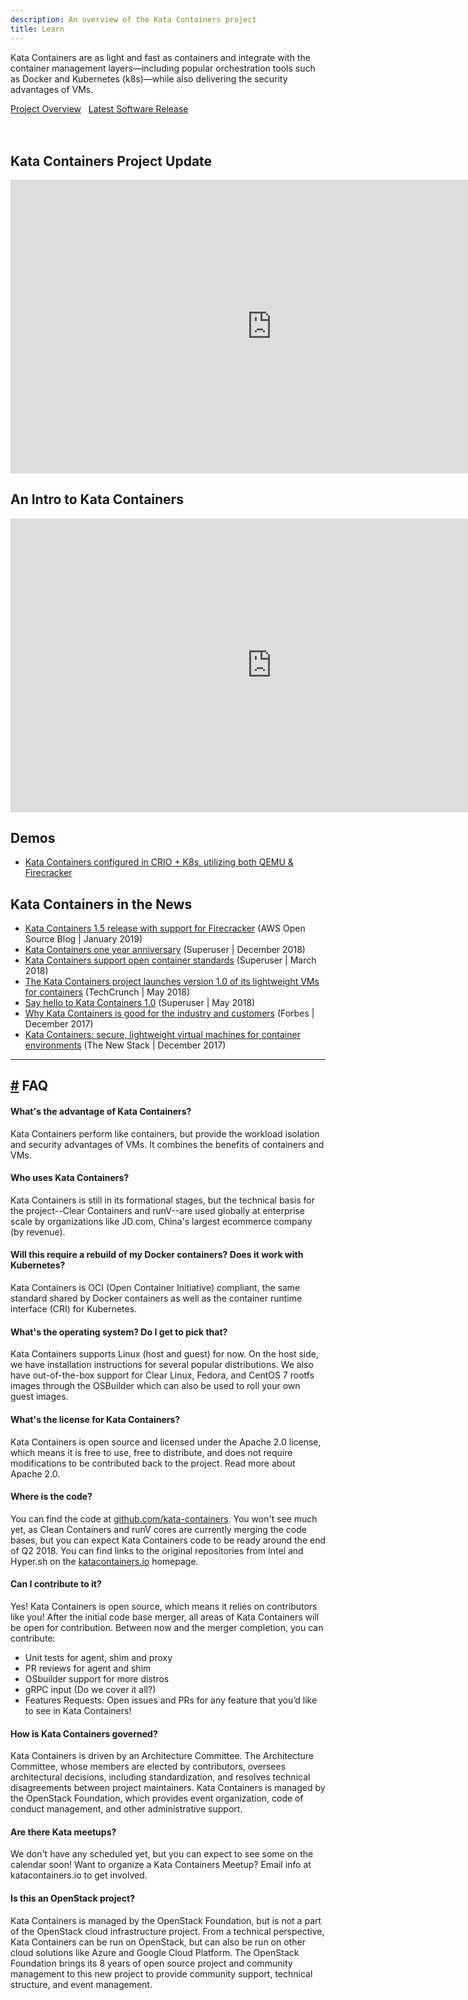 ```yaml
---
description: An overview of the Kata Containers project
title: Learn
---
```

<p>Kata Containers are as light and fast as containers and integrate with the container management layers—including popular orchestration tools such as Docker and Kubernetes (k8s)—while also delivering the security advantages of VMs.</p>
<div class="columns">
  <div class="column"><a href="/collateral/kata-containers-1pager.pdf" class="button is-primary is-rounded">Project Overview</a>&nbsp;&nbsp;&nbsp;<a href="https://github.com/kata-containers/runtime/releases" class="button is-primary is-rounded">Latest Software Release</a><br/><br/>  
  </div>
</div>

<div class="columns">
  <div class="column">
   <image-modal imgurl="../images/katacontainers_architecture_diagram.jpg" />
  </div>
  
  <div class="column">
   <image-modal imgurl="../images/katacontainers_traditionalvskata_diagram.jpg" />
  </div>
</div>

<br>

## Kata Containers Project Update

<div class="video-wrapper">
  <iframe width="835 px" height="469.687 px" src="https://www.youtube.com/embed/FZr1v08Oyic" frameborder="0" allow="accelerometer; autoplay; encrypted-media; gyroscope; picture-in-picture" allowfullscreen></iframe>
</div>

## An Intro to Kata Containers

<div class="video-wrapper">
  <iframe width="835 px" height="469.687 px" src="https://www.youtube.com/embed/4gmLXyMeYWI" frameborder="0" allow="accelerometer; autoplay; encrypted-media; gyroscope; picture-in-picture" allowfullscreen></iframe>
</div>

## Demos

* [Kata Containers configured in CRIO + K8s, utilizing both QEMU & Firecracker](https://asciinema.org/a/219790)

## Kata Containers in the News

* [Kata Containers 1.5 release with support for Firecracker](https://aws.amazon.com/blogs/opensource/kata-containers-1-5-firecracker-support/) (AWS Open Source Blog | January 2019)
* [Kata Containers one year anniversary](https://superuser.openstack.org/articles/kata-one-year-anniversary/) (Superuser | December 2018)
* [Kata Containers support open container standards](https://superuser.openstack.org/articles/openstack-foundation-joins-open-container-initiative-kata/) (Superuser | March 2018)
* [The Kata Containers project launches version 1.0 of its lightweight VMs for containers](https://techcrunch.com/2018/05/22/the-kata-containers-project-hits-1-0/) (TechCrunch | May 2018)
* [Say hello to Kata Containers 1.0](https://superuser.openstack.org/articles/kata-containers-1-0/) (Superuser | May 2018)
* [Why Kata Containers is good for the industry and customers](https://www.forbes.com/sites/janakirammsv/2017/12/11/why-kata-containers-is-good-for-the-industry-and-customers/#509177e7449e) (Forbes | December 2017)
* [Kata Containers: secure, lightweight virtual machines for container environments](https://thenewstack.io/kata-containers-secure-lightweight-virtual-machines-container-environments/) (The New Stack | December 2017)

- - -

<h2 id="faq" class="h2_primary_dark"><a href="#faq" aria-hidden="true" class="header-anchor">#</a> FAQ</h2>

#### What's the advantage of Kata Containers?

Kata Containers perform like containers, but provide the workload isolation and security advantages of VMs. It combines the benefits of containers and VMs.

#### Who uses Kata Containers?

Kata Containers is still in its formational stages, but the technical basis for the project--Clear Containers and runV--are used globally at enterprise scale by organizations like JD.com, China's largest ecommerce company (by revenue).

#### Will this require a rebuild of my Docker containers? Does it work with Kubernetes?

Kata Containers is OCI (Open Container Initiative) compliant, the same standard shared by Docker containers as well as the container runtime interface (CRI) for Kubernetes.

#### What's the operating system? Do I get to pick that?

Kata Containers supports Linux (host and guest) for now. On the host side, we have installation instructions for several popular distributions. We also have out-of-the-box support for Clear Linux, Fedora, and CentOS 7 rootfs images through the OSBuilder which can also be used to roll your own guest images.

#### What's the license for Kata Containers?

Kata Containers is open source and licensed under the Apache 2.0 license, which means it is free to use, free to distribute, and does not require modifications to be contributed back to the project. Read more about Apache 2.0.

#### Where is the code?

You can find the code at [github.com/kata-containers](https://github.com/kata-containers). You won't see much yet, as Clean Containers and runV cores are currently merging the code bases, but you can expect Kata Containers code to be ready around the end of Q2 2018. You can find links to the original repositories from Intel and Hyper.sh on the [katacontainers.io](https://katacontainers.io) homepage.

#### Can I contribute to it?

Yes! Kata Containers is open source, which means it relies on contributors like you! After the initial code base merger, all areas of Kata Containers will be open for contribution. Between now and the merger completion, you can contribute:

* Unit tests for agent, shim and proxy
* PR reviews for agent and shim
* OSbuilder support for more distros
* gRPC input (Do we cover it all?)
* Features Requests: Open issues and PRs for any feature that you’d like to see in Kata Containers!

#### How is Kata Containers governed?

Kata Containers is driven by an Architecture Committee. The Architecture Committee, whose members are elected by contributors, oversees architectural decisions, including standardization, and resolves technical disagreements between project maintainers. Kata Containers is managed by the OpenStack Foundation, which provides event organization, code of conduct management, and other administrative support.

#### Are there Kata meetups?

We don't have any scheduled yet, but you can expect to see some on the calendar soon! Want to organize a Kata Containers Meetup? Email info at katacontainers.io to get involved.

#### Is this an OpenStack project?

Kata Containers is managed by the OpenStack Foundation, but is not a part of the OpenStack cloud infrastructure project. From a technical perspective, Kata Containers can be run on OpenStack, but can also be run on other cloud solutions like Azure and Google Cloud Platform. The OpenStack Foundation brings its 8 years of open source project and community management to this new project to provide community support, technical structure, and event management.
